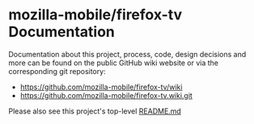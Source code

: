 # mozilla-mobile/firefox-tv Documentation

Documentation about this project, process, code, design decisions and more can
be found on the public GitHub wiki website or via the corresponding git
repository:

- https://github.com/mozilla-mobile/firefox-tv/wiki
- https://github.com/mozilla-mobile/firefox-tv.wiki.git

Please also see this project's top-level [README.md](../README.md)

